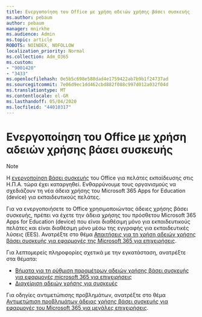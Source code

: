 ```yaml
---
title: Ενεργοποίηση του Office με χρήση αδειών χρήσης βάσει συσκευής
ms.author: pebaum
author: pebaum
manager: mnirkhe
ms.audience: Admin
ms.topic: article
ROBOTS: NOINDEX, NOFOLLOW
localization_priority: Normal
ms.collection: Adm_O365
ms.custom:
- "9001420"
- "3433"
ms.openlocfilehash: 0e5b5c698e588dad4e1759422ab7b9b1f24737ad
ms.sourcegitcommit: 7e06d9ec1dd462cbd882f088c997d012a032f04d
ms.translationtype: MT
ms.contentlocale: el-GR
ms.lasthandoff: 05/04/2020
ms.locfileid: "44010317"
---
```

# <a name="activating-office-using-device-based-licensing"></a>Ενεργοποίηση του Office με χρήση αδειών χρήσης βάσει συσκευής

> [!NOTE]
> Η [ενεργοποίηση βάσει συσκευής](https://aka.ms/officedba) του Office για πελάτες εκπαίδευσης στις Η.Π.Α. τώρα έχει καταργηθεί. Ενθαρρύνουμε τους οργανισμούς να σχεδιάζουν τη νέα άδεια χρήσης του Microsoft 365 Apps for Education (device) για εκπαιδευτικούς πελάτες.

Για να ενεργοποιήσετε το Office χρησιμοποιώντας άδειες χρήσης βάσει συσκευής, πρέπει να έχετε την άδεια χρήσης του πρόσθετου Microsoft 365 Apps for Education (device) που είναι διαθέσιμη μόνο για εκπαιδευτικούς πελάτες και είναι διαθέσιμη μόνο μέσω της εγγραφής για εκπαιδευτικές λύσεις (EES). Ανατρέξτε στο θέμα [Απαιτήσεις για τη χρήση αδειών χρήσης βάσει συσκευής για εφαρμογές της Microsoft 365 για επιχειρήσεις](https://docs.microsoft.com/deployoffice/device-based-licensing#requirements-for-using-device-based-licensing-for-microsoft-365-apps-for-enterprise).


Για λεπτομερείς πληροφορίες σχετικά με την εγκατάσταση, ανατρέξτε στα θέματα:

- [Βήματα για τη ρύθμιση παραμέτρων αδειών χρήσης βάσει συσκευής για εφαρμογές microsoft 365 για επιχειρήσεις](https://docs.microsoft.com/deployoffice/device-based-licensing#steps-to-configure-device-based-licensing-for-microsoft-365-apps-for-enterprise)
- [Διαχείριση αδειών χρήσης για συσκευές](https://docs.microsoft.com/Office365/Admin/misc/manage-licenses-for-devices)

Για οδηγίες αντιμετώπισης προβλημάτων, ανατρέξτε στο θέμα [Αντιμετώπιση προβλημάτων άδειας χρήσης βάσει συσκευής για εφαρμογές του Microsoft 365 για μεγάλες επιχειρήσεις](https://docs.microsoft.com/deployoffice/device-based-licensing#troubleshoot-device-based-licensing-for-microsoft-365-apps-for-enterprise).
